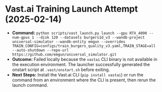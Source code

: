 # Vast.ai Training Launch Attempt (2025-02-14)

- **Command:** `python scripts/vast_launch.py launch --gpu RTX_4090 --num-gpus 1 --disk 120 --datasets burgers1d_v3 --wandb-project universal-simulator --wandb-entity emgun --overrides TRAIN_CONFIG=configs/train_burgers_quality_v3.yaml,TRAIN_STAGE=all --auto-shutdown --repo-url https://github.com/emgun/universal_simulator.git`
- **Outcome:** Failed locally because the `vastai` CLI binary is not available in the execution environment. The launcher successfully generated the onstart script at `.vast/onstart.sh` before exiting.
- **Next Steps:** Install the Vast.ai CLI (`pip install vastai`) or run the command from an environment where the CLI is present, then rerun the launch command.
